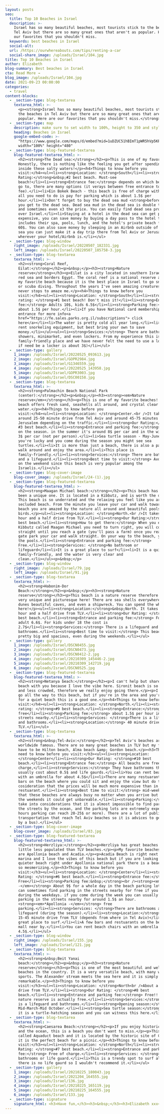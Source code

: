 ```yaml
---
layout: posts
seo:
  title: Top 10 Beaches in Israel
  description: >-
    Israel has so many beautiful beaches, most tourists stick to the beaches in
    Tel Aviv but there are so many great ones that aren't as popular. Here are
    our favorites that you shouldn't miss.
  keywords: best beaches in Israel
  social-alt:
  url: /https://ourwhereabouts.com/tips/renting-a-car
  social-share_image: /uploads/Israel/104.jpg
title: Top 10 Beaches in Israel
author: Elizabeth
blog-summary: Best beaches in Israel
cta: Read More →
blog_image: /uploads/Israel/104.jpg
date: 2021-09-23 00:00:00
categories:
  - travel
content-blocks:
  - _section-type: blog-textarea
    textarea_html: >-
      <p><strong>Israel has so many beautiful beaches, most tourists stick to
      the beaches in Tel Aviv but there are so many great ones that aren't as
      popular. Here are our favorites that you shouldn't miss.</strong></p>
  - _section-type: map
    description: make sure to set width to 100%, height to 350 and style to border 2
    heading: Beaches in Israel
    google-embed-code: >-
      "https://www.google.com/maps/d/embed?mid=1uDZUC51hBImT1pWR5hVp5KP5MTQZG9Y&ehbc=2E312F"
      width="100%" height="480"
  - _section-type: blog-featured-textarea
    blog-featured-textarea_html: >-
      <h2><strong>The Dead sea:</strong></h2><p>This is one of my favorites too.
      Honestly, there is nothing like the feeling you get after spending time
      inside these salty waters!</p><h4>Things to know before you
      visit:</h4><ul><li><strong>Location: </strong>South</li><li><strong>Our
      Rating:</strong>&nbsp;#2 best beach. Must-see
      beach!</li><li><strong>Entrance fee:</strong> depends on which beach you
      go to, there are many options (it verays between free entrance to 15$
      fee).</li><li>Ein Bokek Beach - this beach is free of charge with toilets,
      all you need to do is pay for parking which is about 1.5$ per
      hour.</li><li>Don't forget to buy the dead sea mud <strong>before</strong>
      you get to the dead sea. Dead sea mud in the dead sea is double the price
      and sometimes even x3 the price. You can easily find dead sea products all
      over Israel.</li><li>Staying at a hotel in the dead sea can get pretty
      expensive, you can save money by buying a day pass to the hotel that
      includes their spa, pools, lunch, and the hotel's private beach for about
      60$. You can also save money by sleeping in an Airbnb outside of the dead
      sea you can just make it a day trip there from Tel Aviv or Jerusalem or
      wherever your hotel/Airbnb is.</li></ul>
  - _section-type: blog-window
    right_image: /uploads/Israel/20220507_182331.jpg
    left_image: /uploads/Israel/20220507_185758-3.jpg
  - _section-type: blog-textarea
    textarea_html: >-
      <h2><strong>Coral Reef,
      Eilat:</strong></h2><p>&nbsp;</p><h3><strong>Nature
      reserve</strong></h3><p>Eilat is a city located in southern Israel by the
      red sea and borders Egypt. The coral reef is a national reserve and it is
      my favorite beach because it is the best place in Israel to go snorkeling
      or scuba diving. Throughout the years I've seen amazing creatures and it
      never stops to amaze me.</p><h4>Things to know before you
      visit:</h4><ul><li><strong>Location: </strong>South</li><li><strong>Our
      rating: </strong>#1 best beach! Don't miss it!</li><li><strong>Entrance
      fee:</strong> Adults 10$, kids 6.5$</li><li><strong>Parking fee:</strong>
      about 1.5$ per hour.</li><li>If you have National card membership: Free
      entrance for more info<a
      href="https://fe.sales.parks.org.il/subscriptions"> click
      here</a></li><li>The water is pretty cold all year long.</li><li>You can
      rent snorkeling equipment, but best bring your own to save
      money.</li></ul><ul><li><strong>Sevices:</strong> There are bathrooms,
      showers, minimarket, and even lockers. From my experience this is a
      family-friendly place and we have never felt the need to use a locker but
      if need be a locker is about 3$)</li></ul>
  - _section-type: gallery
    1_image: /uploads/Israel/20220525_093613.jpg
    2_image: /uploads/Israel/GOPR2984.jpg
    3_image: /uploads/Israel/G1346559.jpg
    4_image: /uploads/Israel/20220525_143958.jpg
    5_image: /uploads/Israel/GOPR3003.jpg
    6_image: /uploads/Israel/DSC00158.jpg
  - _section-type: blog-textarea
    textarea_html: >-
      <h2><strong>Palmachin Beach National Park
      (center):</strong></h2><p>&nbsp;</p><h3><strong><em>Nature
      reserve</em></strong></h3><p>This is one of my favorite beaches! This
      beach offers fresh sand, seashells all around, and crystal clear
      water.</p><h4>Things to know before you
      visit:</h4><ul><li><strong>Location: </strong>Center.<br />​​​​​​It takes
      ​around 25-50 minute drive from Tel Aviv and around 45-75 minutes from
      Jerusalem depending on the traffic.</li><li><strong>Our Rating:</strong>
      #3 best beach.</li><li><strong>Entrance and parking fee:</strong> depends
      on the season. in the summer it's around 8$ per car and in the winter it's
      3$ per car (not per person).</li><li>Sea turtle season - May-June If
      you're lucky and you come during the season you might see sea
      turtles.</li><li>It is more than just a beach, there is also a path to
      walk around and enjoy the area.</li><li>This place is
      family-friendly.</li><li><strong>Services:</strong> There are bathrooms
      and a lifeguard.</li><li><strong>Best time to visit:</strong> Avoid coming
      on the weekend since this beach is very popular among the
      Israelis.</li></ul>
  - _section-type: blog-cover-image
    blog-cover_image: /uploads/Israel/24-(1).jpg
  - _section-type: blog-featured-textarea
    blog-featured-textarea_html: >-
      <h2><strong>Maagan Michael beach:</strong></h2><p>This beach has always
      been a unique one. It is located in a Kibbutz, and is worth the drive.
      This beach is so underrated and the relaxing you feel like you are in a
      secluded beach. From the minute you leave your car and walk towards the
      beach you are amazed by the nature all around and beautiful pools with
      birds.</p><ul><li><strong>Location: </strong>North.<br />It takes about an
      hour and a half drive from TLV.</li><li><strong>Our Rating:</strong> #4
      best beach.</li><li><strong>How to get there:</strong> When you enter the
      Kibbutz called Maagan Michael you need to turn right, you will continue
      straight until you reach a gate (you'll pass a farm) once you reach the
      gate park your car and walk straight. On your way to the beach, you'll see
      the pools.</li><li><strong>Entrance and parking fee:</strong>
      Free.</li><li><strong>Services: </strong>No bathroom or
      lifeguard</li><li>It is a great place to surf</li><li>It is a quiet beach,
      family-friendly, and the water is very clear and
      clean.</li></ul><p>&nbsp;</p>
  - _section-type: blog-window
    right_image: /uploads/Israel/79.jpg
    left_image: /uploads/Israel/91.jpg
  - _section-type: blog-textarea
    textarea_html: >-
      <h2><strong>Habonim-Dor
      Beach:</strong></h2><p>&nbsp;</p><h3><strong>Nature
      reserve</strong></h3><p>This beach is a nature reserve therefore it is
      very unique and picturesque here! There are sea shells everywhere, sand
      dunes beautiful caves, and even a shipwreck. You can spend the whole day
      here!</p><ul><li><strong>Location:</strong>&nbsp;North. It takes around an
      hour and a half drive from TLV.</li><li><strong>Our Rating: </strong>#5
      best beach.</li><li><strong>Entrance and parking fee:</strong> For an
      adult 6.6$. For kids under 18 the cost is
      2.7$</li><li><strong>Services:</strong> There is a lifeguard and
      bathrooms.</li><li><strong>Best time to visit:</strong> This beach is
      pretty big and spacious, even during the weekends.</li></ul>
  - _section-type: gallery
    1_image: /uploads/Israel/DSCN0455.jpg
    2_image: /uploads/Israel/DSCN0473.jpg
    3_image: /uploads/Israel/DSCN0412-2.jpg
    4_image: /uploads/Israel/20210309_145446-2.jpg
    5_image: /uploads/Israel/20210309_142719.jpg
    6_image: /uploads/Israel/DSCN0525.jpg
  - _section-type: blog-featured-textarea
    blog-featured-textarea_html: >-
      <h2><strong>Netanya beach:</strong></h2><p>I can't help but share this
      beach with you because I love the vibe here. Sironit beach is so pretty
      and less crowded, therefore we really enjoy going there.</p><p>I wouldn't
      go all the way to this beach, but if you're in the area and you're looking
      for a quiet beach this is a good one.</p><h4>Things to know before you
      visit:</h4><ul><li><strong>Location: </strong>North.</li><li><strong>Our
      rating: </strong>#9 best beach.</li><li><strong>Entrance:</strong>
      free</li><li><strong>Parking fee:</strong> about 1.5$ per hour in the
      streets nearby.</li><li><strong>Services: </strong>There is a lifeguard
      and bathrooms.</li><li><strong>Location:</strong> 40 minute drive from
      TLV.</li></ul>
  - _section-type: blog-textarea
    textarea_html: >-
      <h2><strong>&nbsp;Tel-Aviv:</strong></h2><p>Tel Aviv's beaches are
      worldwide famous. There are so many great beaches in TLV but my favorites
      have to be Hilton beach, Alma beach &amp; Gordon beach.</p><h3>Things you
      need to know before you visit:</h3><ul><li><strong>Location:
      </strong>Center</li><li><strong>Our Rating: </strong>#10 best
      beach.</li><li><strong>Entrance fee:</strong> All beachs are free of
      charge,</li><li><strong>Services:</strong> They have bathrooms that
      usually cost about 0.5$ and life gaurds.</li><li>You can rent beach chairs
      with an umbrella for about 4.5$</li><li>There are many restuarants and
      bars on the beach where you could sit and enjoy the view but do take into
      cosideration that the prices will be much more expensive than in a regular
      restuarant.</li><li><strong>Best time to visit:</strong> mid-week. Do know
      that these beaches are always busy no matter when you arrive but during
      the weekends it could get unbareable.</li><li><strong>Parking:</strong> Do
      take into considerations that it is almost impossible to find parking in
      the streets by the ocean, and the parking lots are extremely expensive (3
      hours parking can reach 20-25$ or more). There are a lot of public
      transportation that reach Tel Aviv beaches so it is advices to get there
      by a bus).</li></ul>
  - _section-type: blog-cover-image
    blog-cover_image: /uploads/Israel/83.jpg
  - _section-type: blog-featured-textarea
    blog-featured-textarea_html: >-
      <h2><strong>Herzliya:</strong></h2><p>Herzliya has great beaches and is a
      little less populated than TLV beaches.</p><p>My favorite beaches there
      are Apollonia beach and Acadia.</p><p>Acadia Beach is right next to the
      marina and I love the vibes of this beach but if you are looking for a
      quieter beach right under Apollonia national park there is a beach that is
      so mesmerizing.</p><h3>Things to know before you
      visit:</h3><ul><li><strong>Location: </strong>Center</li><li><strong>Our
      Rating: </strong>#6 best beach.</li><li><strong>Entrance fee:</strong>
      Free</li><li><strong>Parking fee:&nbsp;</strong><br /><strong><em>*Acadia
      -</em></strong> About 9$ for a whole day in the beach parking lot but you
      can sometimes find parking in the streets nearby for free if you come
      during the weekdays. if you come during the week you can usually find
      parking in the streets nearby for around 1.5$ an hour.
      <strong><em>*Apollonia -</em></strong> free
      parking.</li><li><strong>Services: </strong>There are bathrooms and
      lifeguard (during the season).</li><li><strong>Location:</strong> just a
      15-45 minute drive from TLV (depends from where in Tel Aviv)</li><li>A
      great place to surf.</li><li>A few bars and restuarants on the beach and a
      mall near by.</li><li>You can rent beach chairs with an umbrella for about
      4.5$.</li></ul>
  - _section-type: blog-window
    right_image: /uploads/Israel/155.jpg
    left_image: /uploads/Israel/121.jpg
  - _section-type: blog-textarea
    textarea_html: >-
      <h2><strong>&nbsp;Beit Yanai
      beach:</strong></h2><p>&nbsp;</p><h3><strong>Nature
      reserve</strong></h3><p>This is one of the most beautiful and well-kept
      beaches in the country. It is a very versatile beach, with many water
      sports. The Alexander stream meets the sea here and it is simply
      remarkable.</p><h3>Things to know before you
      visit:</h3><ul><li><strong>Location: </strong>North<br />About a 45-minute
      drive from TLV.</li><li><strong>Our Rating: </strong>#8 best
      beach.</li><li><strong>Entrance and parking fee:</strong> Free!! Yes, This
      nature reserve is actually free.</li><li><strong>Services:</strong> There
      is a lifeguard and bathrooms.</li><li><strong>Opening season:</strong>
      Mid-March-Mid October.</li><li><strong>Sea turtle season:</strong> August
      it is a turtle-hatching season and you can witness this here.</li></ul>
  - _section-type: blog-textarea
    textarea_html: >-
      <h2><strong>Caesarea Beach:</strong></h2><p>If you enjoy historic ruins
      and the ocean, this is a beach you don't want to miss.</p><p>This beach is
      called Aquaduct beach and it is located by the historic site of Caesarea
      it is the perfect beach for a picnic.</p><h3>Things to know before you
      visit:</h3><ul><li><strong>Location: </strong>North</li><li><strong>Our
      Rating: </strong>#7 best beach.</li><li><strong>Entrance and parking
      fee:</strong> Free of charge.</li><li><strong>Services: </strong>No
      bathrooms or life guard.</li><li>This is a trendy spot to surf although
      there is no life gaurd so I wouldn't recommend it.</li></ul>
  - _section-type: gallery
    1_image: /uploads/Israel/20210225_180043.jpg
    2_image: /uploads/Israel/2021204_164555.jpg
    3_image: /uploads/Israel/136.jpg
    4_image: /uploads/Israel/20210225_165119.jpg
    5_image: /uploads/Israel/20210225_164555.jpg
    6_image: /uploads/Israel/133.jpg
  - _section-type: signature
    signature_html: <h3>Have fun,</h3><h3>&nbsp;</h3><h3>Elizabeth xxx</h3>
---
```

